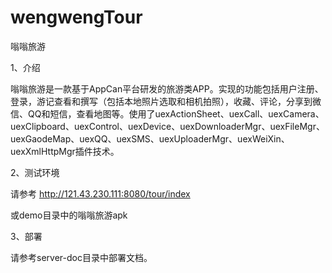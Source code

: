 # wengwengTour
嗡嗡旅游

1、介绍

嗡嗡旅游是一款基于AppCan平台研发的旅游类APP。实现的功能包括用户注册、登录，游记查看和撰写（包括本地照片选取和相机拍照），收藏、评论，分享到微信、QQ和短信，查看地图等。使用了uexActionSheet、uexCall、uexCamera、uexClipboard、uexControl、uexDevice、uexDownloaderMgr、uexFileMgr、uexGaodeMap、uexQQ、uexSMS、uexUploaderMgr、uexWeiXin、uexXmlHttpMgr插件技术。

2、测试环境

请参考 http://121.43.230.111:8080/tour/index

或demo目录中的嗡嗡旅游apk

3、部署

请参考server-doc目录中部署文档。


